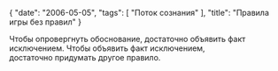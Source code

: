 {
   "date": "2006-05-05",
   "tags": [
      "Поток сознания"
   ],
   "title": "Правила игры без правил"
}

Чтобы опровергнуть обоснование, достаточно объявить факт исключением. Чтобы объявить факт исключением, достаточно придумать другое правило.
